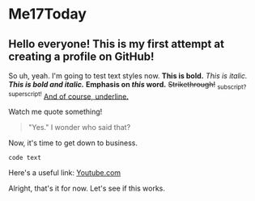 # Me17Today
## Hello everyone! This is my first attempt at creating a profile on GitHub!

So uh, yeah. I'm going to test text styles now.
**This is bold.**
*This is italic.*
***This is bold and italic.***
**Emphasis on *this* word.**
~~Strikethrough!~~
<sub>subscript?</sub>
<sup>superscript!</sup>
<ins>And of course, underline.</ins>

Watch me quote something!
> "Yes."
I wonder who said that?

Now, it's time to get down to business.
```
code text
```

Here's a useful link:
[Youtube.com](url)

Alright, that's it for now. Let's see if this works.
